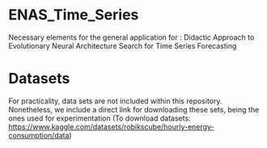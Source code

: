 # ENAS_Time_Series
Necessary elements for the general application for : Didactic Approach to Evolutionary Neural Architecture Search for Time Series Forecasting
# Datasets
For practicality, data sets are not included within this repository. Nonetheless, we include a direct link for downloading these sets, being the ones used for experimentation (To download datasets: https://www.kaggle.com/datasets/robikscube/hourly-energy-consumption/data)
